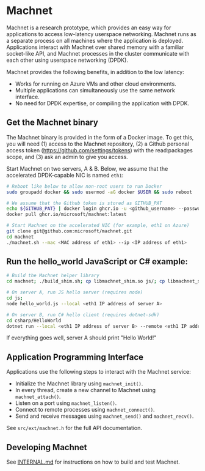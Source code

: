 # Machnet

Machnet is a research prototype, which provides an easy way for applications to
access low-latency userspace networking. Machnet runs as a separate process on
all machines where the application is deployed. Applications interact with
Machnet over shared memory with a familiar socket-like API, and Machnet
processes in the cluster communicate with each other using userspace networking
(DPDK).

Machnet provides the following benefits, in addition to the low latency:

- Works for running on Azure VMs and other cloud environments.
- Multiple applications can simultaneously use the same network interface.
- No need for DPDK expertise, or compiling the application with DPDK.

## Get the Machnet binary

The Machnet binary is provided in the form of a Docker image. To get this, you
will need (1) access to the Machnet repository, (2) a Github personal access
token (https://github.com/settings/tokens) with the read:packages scope, and (3)
ask an admin to give you access.

Start Machnet on two servers, A & B. Below, we assume that the accelerated DPDK-capable NIC is named `eth1`:

```bash
# Reboot like below to allow non-root users to run Docker
sudo groupadd docker && sudo usermod -aG docker $USER && sudo reboot

# We assume that the Github token is stored as GITHUB_PAT
echo ${GITHUB_PAT} | docker login ghcr.io -u <github_username> --password-stdin
docker pull ghcr.io/microsoft/machnet:latest

# Start Machnet on the accelerated NIC (for example, eth1 on Azure)
git clone git@github.com:microsoft/machnet.git
cd machnet
./machnet.sh --mac <MAC address of eth1> --ip <IP address of eth1>
```

## Run the hello_world JavaScript or C# example:

```bash
# Build the Machnet helper library
cd machnet; ./build_shim.sh; cp libmachnet_shim.so js/; cp libmachnet_shim.so csharp/HelloWorld

# On server A, run JS hello server (requires node)
cd js;
node hello_world.js --local <eth1 IP address of server A>

# On server B, run C# hello client (requires dotnet-sdk)
cd csharp/HelloWorld
dotnet run --local <eth1 IP address of server B> --remote <eth1 IP address of server A>
```

If everything goes well, server A should print "Hello World!"

## Application Programming Interface
Applications use the following steps to interact with the Machnet service:

- Initialize the Machnet library using `machnet_init()`.
- In every thread, create a new channel to Machnet using `machnet_attach()`.
- Listen on a port using `machnet_listen()`.
- Connect to remote processes using `machnet_connect()`.
- Send and receive messages using `machnet_send()` and `machnet_recv()`.

See `src/ext/machnet.h` for the full API documentation.

## Developing Machnet

See [INTERNAL.md](INTERNAL.md) for instructions on how to build and test Machnet.
